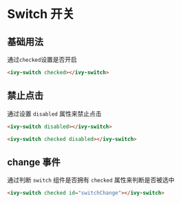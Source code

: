 # Switch 开关

## 基础用法

通过`checked`设置是否开启

<ivy-switch checked></ivy-switch>

```html
<ivy-switch checked></ivy-switch>
```

## 禁止点击

通过设置 `disabled` 属性来禁止点击

<ivy-switch disabled></ivy-switch>

<ivy-switch checked disabled></ivy-switch>

```html
<ivy-switch disabled></ivy-switch>

<ivy-switch checked disabled></ivy-switch>
```

## change 事件

通过判断 `switch` 组件是否拥有 `checked` 属性来判断是否被选中

<ivy-switch checked id="switchChange"></ivy-switch>

```html
<ivy-switch checked id="switchChange"></ivy-switch>
```

<script setup>
import { onMounted } from 'vue';

onMounted(()=>{
    document.getElementById('switchChange').addEventListener('change', ev=>{
        console.log(ev.detail)
    })
})

</script>
